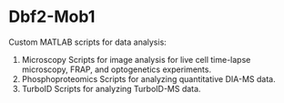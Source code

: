 # Dbf2-Mob1

Custom MATLAB scripts for data analysis:
1. Microscopy
   Scripts for image analysis for live cell time-lapse microscopy, FRAP, and optogenetics experiments.
2. Phosphoproteomics
   Scripts for analyzing quantitative DIA-MS data.
3. TurboID
   Scripts for analyzing TurboID-MS data.
